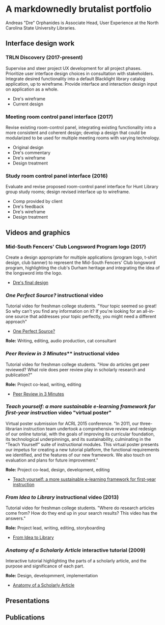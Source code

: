 A markdownedly brutalist portfolio
==================================

Andreas "Dre" Orphanides is Associate Head, User Experience at the North Carolina State University Libraries.

## Interface design work

### TRLN Discovery (2017-present)

Supervise and steer project UX development for all project phases. Prioritize user interface design choices in consultation
with stakeholders. Integrate desired functionality into a default Blacklight library catalog application,  up to wireframe. Provide
interface and interaction design input on application as a whole.

* Dre's wireframe
* Current design

### Meeting room control panel interface (2017)

Revise existing room-control panel, integrating existing functionality into a more consistent and coherent design; develop
a design that could be modularized to be used for multiple meeting rooms with varying technology.

* Original design
* Dre's commentary
* Dre's wireframe
* Design treatment

### Study room control panel interface (2016)

Evaluate and revise proposed room-control panel interface for Hunt Library group study rooms; design revised interface up
to wireframe.

* Comp provided by client
* Dre's feedback
* Dre's wireframe
* Design treatment

## Videos and graphics

### Mid-South Fencers' Club Longsword Program logo (2017)

Create a design appropriate for multiple applications (program logo, t-shirt design, club banner) to represent the Mid-South
Fencers' Club longsword program, highlighting the club's Durham heritage and integrating the idea of the longsword into the logo.

* [Dre's final design](./images/msfc-longsword.png)

### *One Perfect Source?* instructional video

Tutorial video for freshman college students. "Your topic seemed so great! So why can't you find any information on it? If you're
looking for an all-in-one source that addresses your topic perfectly, you might need a different approach"

* [One Perfect Source?](https://www.youtube.com/watch?v=X2VR5adTjeM)

**Role:** Writing, editing, audio production, cat consultant

### *Peer Review in 3 Minutes*** instructional video

Tutorial video for freshman college students. "How do articles get peer reviewed? What role does peer review play in scholarly
research and publication?"

**Role:** Project co-lead, writing, editing

* [Peer Review in 3 Minutes](https://www.youtube.com/watch?v=rOCQZ7QnoN0)

### *Teach yourself: a more sustainable e-learning framework for first-year instruction* video "virtual poster"

Virtual poster submission for ACRL 2015 conference. "In 2011, our three-librarian instruction team undertook a comprehensive
review and redesign of our online tutorial, with the goals of improving its curricular foundation, its technological underpinnings,
and its sustainability, culminating in the “Teach Yourself” suite of instructional modules. This virtual poster presents our impetus
for creating a new tutorial platform, the functional requirements we identified, and the features of our new framework. We also touch
on evaluation and plans for future improvement."

**Role:** Project co-lead, design, development, editing

* [Teach yourself: a more sustainable e-learning framework for first-year instruction](https://www.youtube.com/watch?v=S5LXaaPqJUc)

### *From Idea to Library* instructional video (2013)

Tutorial video for freshman college students. "Where do research articles come from? How do they end up in your search results? This
video has the answers."

**Role:** Project lead, writing, editing, storyboarding

* [From Idea to Library](https://www.youtube.com/watch?v=jaZUAHxSb9k)

### *Anatomy of a Scholarly Article* interactive tutorial (2009)

Interactive tutorial highlighting the parts of a scholarly article, and the purpose and significance of each part.

**Role:** Design, developmment, implementation

* [Anatomy of a Scholarly Article](http://www.lib.ncsu.edu/tutorials/scholarly-articles/)

## Presentations

## Publications
